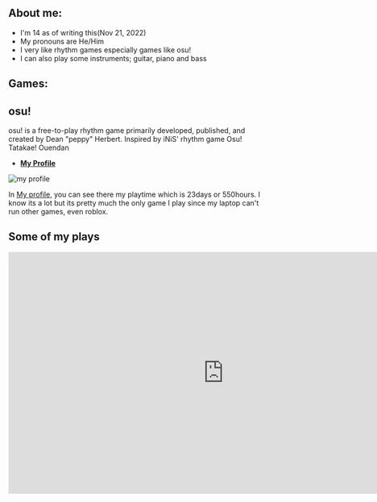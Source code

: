 
## **About me:**
- I'm 14 as of writing this(Nov 21, 2022)
- My pronouns are He/Him
- I very like rhythm games especially games like osu!
- I can also play some instruments; guitar, piano and bass

## **Games:**

## osu!
osu! is a free-to-play rhythm game primarily developed, published, and created by Dean "peppy" Herbert. Inspired by iNiS' rhythm game Osu! Tatakae! Ouendan


- [**My Profile**](https://osu.ppy.sh/users/19673628)

![my profile](https://cdn.discordapp.com/attachments/876015914179522591/1044241336947195914/image.png)

In [My profile](https://osu.ppy.sh/users/19673628), you can see there my playtime which is 23days or 550hours. I know its a lot but its pretty much the only game I play since my laptop can't run other games, even roblox.

##  Some of my plays

<iframe width="853" height="480" src="https://www.youtube.com/embed/eI1DK8Jyhq0" title="hhwqhqhsa para lang sa github page (unlisted)" frameborder="0" allow="accelerometer; autoplay; clipboard-write; encrypted-media; gyroscope; picture-in-picture" allowfullscreen></iframe>
